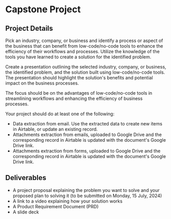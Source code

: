# Capstone Project

## Project Details

Pick an industry, company, or business and identify a process or aspect of the business that can benefit from low-code/no-code tools to enhance the efficiency of their workflows and processes. Utilize the knowledge of the tools you have learned to create a solution for the identified problem.

Create a presentation outlining the selected industry, company, or business, the identified problem, and the solution built using low-code/no-code tools. The presentation should highlight the solution's benefits and potential impact on the business processes.

The focus should be on the advantages of low-code/no-code tools in streamlining workflows and enhancing the efficiency of business processes.

Your project should do at least one of the following:

- Data extraction from email. Use the extracted data to create new items in Airtable, or update an existing record.
- Attachments extraction from emails, uploaded to Google Drive and the corresponding record in Airtable is updated with the document's Google Drive link.
- Attachments extraction from forms, uploaded to Google Drive and the corresponding record in Airtable is updated with the document's Google Drive link.

## Deliverables

- A project proposal explaining the problem you want to solve and your proposed plan to solving it (to be submitted on Monday, 15 July, 2024)
- A link to a video explaining how your solution works
- A Product Requirement Document (PRD)
- A slide deck
